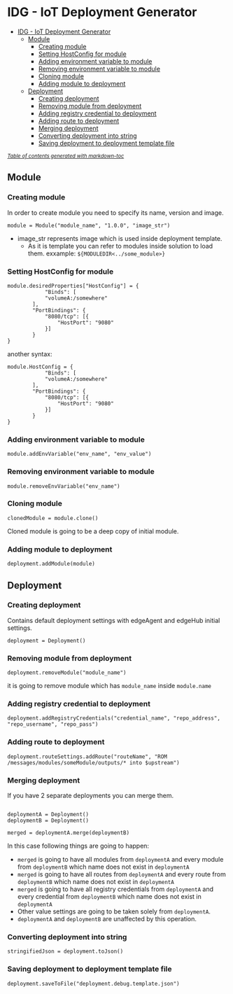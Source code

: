 # IDG - IoT Deployment Generator

- [IDG - IoT Deployment Generator](#idg---iot-deployment-generator)
  * [Module](#module)
    + [Creating module](#creating-module)
    + [Setting HostConfig for module](#setting-hostconfig-for-module)
    + [Adding environment variable to module](#adding-environment-variable-to-module)
    + [Removing environment variable to module](#removing-environment-variable-to-module)
    + [Cloning module](#cloning-module)
    + [Adding module to deployment](#adding-module-to-deployment)
  * [Deployment](#deployment)
    + [Creating deployment](#creating-deployment)
    + [Removing module from deployment](#removing-module-from-deployment)
    + [Adding registry credential to deployment](#adding-registry-credential-to-deployment)
    + [Adding route to deployment](#adding-route-to-deployment)
    + [Merging deployment](#merging-deployment)
    + [Converting deployment into string](#converting-deployment-into-string)
    + [Saving deployment to deployment template file](#saving-deployment-to-deployment-template-file)

<small><i><a href='http://ecotrust-canada.github.io/markdown-toc/'>Table of contents generated with markdown-toc</a></i></small>






## Module

### Creating module

In order to create module you need to specify its name, version and image.

```
module = Module("module_name", "1.0.0", "image_str")
```

- image_str represents image which is used inside deployment template.
    - As it is template you can refer to modules inside solution to load them. exxample: `${MODULEDIR<../some_module>}`

### Setting HostConfig for module

```
module.desiredProperties["HostConfig"] = {
            "Binds": [
            "volumeA:/somewhere"
        ],
        "PortBindings": {
            "8080/tcp": [{
                "HostPort": "9080"
            }]
        }
}
```

another syntax:

```
module.HostConfig = {
            "Binds": [
            "volumeA:/somewhere"
        ],
        "PortBindings": {
            "8080/tcp": [{
                "HostPort": "9080"
            }]
        }
}
```

### Adding environment variable to module

```
module.addEnvVariable("env_name", "env_value")
```


### Removing environment variable to module

```
module.removeEnvVariable("env_name")
```

### Cloning module

```
clonedModule = module.clone()
```

Cloned module is going to be a deep copy of initial module.

### Adding module to deployment

```
deployment.addModule(module)
```

## Deployment

### Creating deployment

Contains default deployment settings with edgeAgent and edgeHub initial settings.

```
deployment = Deployment()
```

### Removing module from deployment

```
deployment.removeModule("module_name")
```

it is going to remove module which has `module_name` inside `module.name`

### Adding registry credential to deployment

```
deployment.addRegistryCredentials("credential_name", "repo_address", "repo_username", "repo_pass")
```

### Adding route to deployment

```
deployment.routeSettings.addRoute("routeName", "ROM /messages/modules/someModule/outputs/* into $upstream")
```

### Merging deployment

If you have 2 separate deployments you can merge them.

```

deploymentA = Deployment()
deploymentB = Deployment()

merged = deploymentA.merge(deploymentB)

```

In this case following things are going to happen:
- `merged` is going to have all modules from `deploymentA` and every module from `deploymentB` which name does not exist in `deploymentA`
- `merged` is going to have all routes from `deploymentA` and every route from `deploymentB` which name does not exist in `deploymentA`
- `merged` is going to have all registry credentials from `deploymentA` and every credential from `deploymentB` which name does not exist in `deploymentA`
- Other value settings are going to be taken solely from `deploymentA`.
- `deploymentA` and `deploymentB` are unaffected by this operation.

### Converting deployment into string

```
stringifiedJson = deployment.toJson()
```

### Saving deployment to deployment template file
```
deployment.saveToFile("deployment.debug.template.json")
```